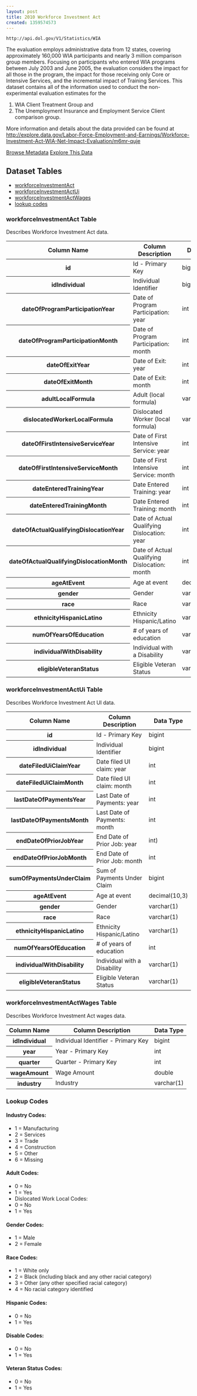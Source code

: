 ```yaml
---
layout: post
title: 2010 Workforce Investment Act
created: 1359574573
---
```


```
http://api.dol.gov/V1/Statistics/WIA
```

<p>The evaluation employs administrative data from 12 states, covering approximately 160,000 WIA participants and nearly 3 million comparison group members. Focusing on participants who entered WIA programs between July 2003 and June 2005, the evaluation considers the impact for all those in the program, the impact for those receiving only Core or Intensive Services, and the incremental impact of Training Services. This dataset contains all of the information used to conduct the non-experimental evaluation estimates for the</p>

<ol>
	<li>WIA Client Treatment Group and</li>
	<li>The Unemployment Insurance and Employment Service Client comparison group.</li>
</ol>

<p>More information and details about the data provided can be found at <a href="http://www.dol.gov/cgi-bin/leave-dol.asp?exiturl=http://explore.data.gov/Labor-Force-Employment-and-Earnings/Workforce-Investment-Act-WIA-Net-Impact-Evaluation/m6mr-quje&amp;exitTitle=Workforce Investment Act&amp;fedpage=yes">http://explore.data.gov/Labor-Force-Employment-and-Earnings/Workforce-Investment-Act-WIA-Net-Impact-Evaluation/m6mr-quje</a></p>


<a href ="http://api.dol.gov/V1/Statistics/WIA/$metadata" class="button radius button_dataset">Browse Metadata</a>
<a href ="https://devtools.dol.gov/APISampler/Home/Index1?datasetName=DOL Workforce Investment Act" class="button radius button_dataset">Explore This Data</a>


## Dataset Tables

- [workforceInvestmentAct](#workforceInvestmentAct)
- [workforceInvestmentActUi](#workforceInvestmentActUi)
- [workforceInvestmentActWages](#workforceInvestmentActWages)
- [lookup codes](#lookup)

<h3><a name="workforceInvestmentAct">workforceInvestmentAct Table</a></h3>

<p>Describes Workforce Investment Act data.</p>

<table>
	<thead>
		<tr>
			<th>Column Name</th>
			<th>Column Description</th>
			<th>Data Type</th>
		</tr>
	</thead>
	<tbody>
		<tr>
			<th>id</th>
			<td>Id - Primary Key</td>
			<td>bigint</td>
		</tr>
		<tr>
			<th>idIndividual</th>
			<td>Individual Identifier</td>
			<td>bigint</td>
		</tr>
		<tr>
			<th>dateOfProgramParticipationYear</th>
			<td>Date of Program Participation: year</td>
			<td>int</td>
		</tr>
		<tr>
			<th>dateOfProgramParticipationMonth</th>
			<td>Date of Program Participation: month</td>
			<td>int</td>
		</tr>
		<tr>
			<th>dateOfExitYear</th>
			<td>Date of Exit: year</td>
			<td>int</td>
		</tr>
		<tr>
			<th>dateOfExitMonth</th>
			<td>Date of Exit: month</td>
			<td>int</td>
		</tr>
		<tr>
			<th>adultLocalFormula</th>
			<td>Adult (local formula)</td>
			<td>varchar(1)</td>
		</tr>
		<tr>
			<th>dislocatedWorkerLocalFormula</th>
			<td>Dislocated Worker (local formula)</td>
			<td>varchar(1)</td>
		</tr>
		<tr>
			<th>dateOfFirstIntensiveServiceYear</th>
			<td>Date of First Intensive Service: year</td>
			<td>int</td>
		</tr>
		<tr>
			<th>dateOfFirstIntensiveServiceMonth</th>
			<td>Date of First Intensive Service: month</td>
			<td>int</td>
		</tr>
		<tr>
			<th>dateEnteredTrainingYear</th>
			<td>Date Entered Training: year</td>
			<td>int</td>
		</tr>
		<tr>
			<th>dateEnteredTrainingMonth</th>
			<td>Date Entered Training: month</td>
			<td>int</td>
		</tr>
		<tr>
			<th>dateOfActualQualifyingDislocationYear</th>
			<td>Date of Actual Qualifying Dislocation: year</td>
			<td>int</td>
		</tr>
		<tr>
			<th>dateOfActualQualifyingDislocationMonth</th>
			<td>Date of Actual Qualifying Dislocation: month</td>
			<td>int</td>
		</tr>
		<tr>
			<th>ageAtEvent</th>
			<td>Age at event</td>
			<td>decimal(10,3)</td>
		</tr>
		<tr>
			<th>gender</th>
			<td>Gender</td>
			<td>varchar(100)</td>
		</tr>
		<tr>
			<th>race</th>
			<td>Race</td>
			<td>varchar(1)</td>
		</tr>
		<tr>
			<th>ethnicityHispanicLatino</th>
			<td>Ethnicity Hispanic/Latino</td>
			<td>varchar(1)</td>
		</tr>
		<tr>
			<th>numOfYearsOfEducation</th>
			<td># of years of education</td>
			<td>varchar(1)</td>
		</tr>
		<tr>
			<th>individualWithDisability</th>
			<td>Individual with a Disability</td>
			<td>varchar(1)</td>
		</tr>
		<tr>
			<th>eligibleVeteranStatus</th>
			<td>Eligible Veteran Status</td>
			<td>varchar(1)</td>
		</tr>
	</tbody>
</table>
<h3><a name="workforceInvestmentActUi">workforceInvestmentActUi Table</a></h3>

<p>Describes Workforce Investment Act UI data.</p>

<table>
	<thead>
		<tr>
			<th>Column Name</th>
			<th>Column Description</th>
			<th>Data Type</th>
		</tr>
	</thead>
	<tbody>
		<tr>
			<th>id</th>
			<td>Id - Primary Key</td>
			<td>bigint</td>
		</tr>
		<tr>
			<th>idIndividual</th>
			<td>Individual Identifier</td>
			<td>bigint</td>
		</tr>
		<tr>
			<th>dateFiledUiClaimYear</th>
			<td>Date filed UI claim: year</td>
			<td>int</td>
		</tr>
		<tr>
			<th>dateFiledUiClaimMonth</th>
			<td>Date filed UI claim: month</td>
			<td>int</td>
		</tr>
		<tr>
			<th>lastDateOfPaymentsYear</th>
			<td>Last Date of Payments: year</td>
			<td>int</td>
		</tr>
		<tr>
			<th>lastDateOfPaymentsMonth</th>
			<td>Last Date of Payments: month</td>
			<td>int</td>
		</tr>
		<tr>
			<th>endDateOfPriorJobYear</th>
			<td>End Date of Prior Job: year</td>
			<td>int)</td>
		</tr>
		<tr>
			<th>endDateOfPriorJobMonth</th>
			<td>End Date of Prior Job: month</td>
			<td>int</td>
		</tr>
		<tr>
			<th>sumOfPaymentsUnderClaim</th>
			<td>Sum of Payments Under Claim</td>
			<td>bigint</td>
		</tr>
		<tr>
			<th>ageAtEvent</th>
			<td>Age at event</td>
			<td>decimal(10,3)</td>
		</tr>
		<tr>
			<th>gender</th>
			<td>Gender</td>
			<td>varchar(1)</td>
		</tr>
		<tr>
			<th>race</th>
			<td>Race</td>
			<td>varchar(1)</td>
		</tr>
		<tr>
			<th>ethnicityHispanicLatino</th>
			<td>Ethnicity Hispanic/Latino</td>
			<td>varchar(1)</td>
		</tr>
		<tr>
			<th>numOfYearsOfEducation</th>
			<td># of years of education</td>
			<td>int</td>
		</tr>
		<tr>
			<th>individualWithDisability</th>
			<td>Individual with a Disability</td>
			<td>varchar(1)</td>
		</tr>
		<tr>
			<th>eligibleVeteranStatus</th>
			<td>Eligible Veteran Status</td>
			<td>varchar(1)</td>
		</tr>
	</tbody>
</table>
<h3><a name="workforceInvestmentActWages">workforceInvestmentActWages Table</a></h3>

<p>Describes Workforce Investment Act wages data.</p>

<table>
	<thead>
		<tr>
			<th>Column Name</th>
			<th>Column Description</th>
			<th>Data Type</th>
		</tr>
	</thead>
	<tbody>
		<tr>
			<th>idIndividual</th>
			<td>Individual Identifier - Primary Key</td>
			<td>bigint</td>
		</tr>
		<tr>
			<th>year</th>
			<td>Year - Primary Key</td>
			<td>int</td>
		</tr>
		<tr>
			<th>quarter</th>
			<td>Quarter - Primary Key</td>
			<td>int</td>
		</tr>
		<tr>
			<th>wageAmount</th>
			<td>Wage Amount</td>
			<td>double</td>
		</tr>
		<tr>
			<th>industry</th>
			<td>Industry</td>
			<td>varchar(1)</td>
		</tr>
	</tbody>
</table>
<h3><a name="lookup">Lookup Codes</a></h3>

<h4>Industry Codes:</h4>

<ul>
	<li>1 = Manufacturing</li>
	<li>2 = Services</li>
	<li>3 = Trade</li>
	<li>4 = Construction</li>
	<li>5 = Other</li>
	<li>6 = Missing</li>
</ul>

<h4>Adult Codes:</h4>

<ul>
	<li>0 = No</li>
	<li>1 = Yes</li>
	<li>Dislocated Work Local Codes:</li>
	<li>0 = No</li>
	<li>1 = Yes</li>
</ul>

<h4>Gender Codes:</h4>

<ul>
	<li>1 = Male</li>
	<li>2 = Female</li>
</ul>

<h4>Race Codes:</h4>

<ul>
	<li>1 = White only</li>
	<li>2 = Black (including black and any other racial category)</li>
	<li>3 = Other (any other specified racial category)</li>
	<li>4 = No racial category identified</li>
</ul>

<h4>Hispanic Codes:</h4>

<ul>
	<li>0 = No</li>
	<li>1 = Yes</li>
</ul>

<h4>Disable Codes:</h4>

<ul>
	<li>0 = No</li>
	<li>1 = Yes</li>
</ul>

<h4>Veteran Status Codes:</h4>

<ul>
	<li>0 = No</li>
	<li>1 = Yes</li>
</ul>

